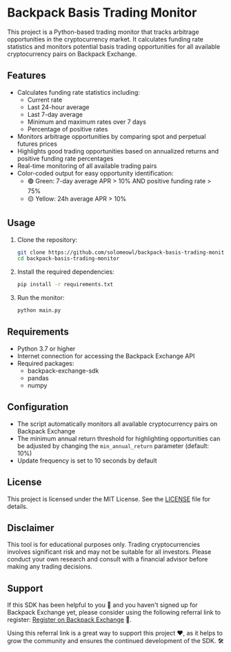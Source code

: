 # Backpack Basis Trading Monitor

This project is a Python-based trading monitor that tracks arbitrage opportunities in the cryptocurrency market. It calculates funding rate statistics and monitors potential basis trading opportunities for all available cryptocurrency pairs on Backpack Exchange.

## Features

- Calculates funding rate statistics including:
  - Current rate
  - Last 24-hour average
  - Last 7-day average
  - Minimum and maximum rates over 7 days
  - Percentage of positive rates
- Monitors arbitrage opportunities by comparing spot and perpetual futures prices
- Highlights good trading opportunities based on annualized returns and positive funding rate percentages
- Real-time monitoring of all available trading pairs
- Color-coded output for easy opportunity identification:
  - 🟢 Green: 7-day average APR > 10% AND positive funding rate > 75%
  - 🟡 Yellow: 24h average APR > 10%

## Usage

1. Clone the repository:
   ```bash
   git clone https://github.com/solomeowl/backpack-basis-trading-monitor.git
   cd backpack-basis-trading-monitor
   ```

2. Install the required dependencies:
   ```bash
   pip install -r requirements.txt
   ```

3. Run the monitor:
   ```bash
   python main.py
   ```

## Requirements

- Python 3.7 or higher
- Internet connection for accessing the Backpack Exchange API
- Required packages:
  - backpack-exchange-sdk
  - pandas
  - numpy

## Configuration

- The script automatically monitors all available cryptocurrency pairs on Backpack Exchange
- The minimum annual return threshold for highlighting opportunities can be adjusted by changing the `min_annual_return` parameter (default: 10%)
- Update frequency is set to 10 seconds by default

## License

This project is licensed under the MIT License. See the [LICENSE](LICENSE) file for details.

## Disclaimer

This tool is for educational purposes only. Trading cryptocurrencies involves significant risk and may not be suitable for all investors. Please conduct your own research and consult with a financial advisor before making any trading decisions.

## Support 

If this SDK has been helpful to you 🌟 and you haven't signed up for Backpack Exchange yet, please consider using the following referral link to register: [Register on Backpack Exchange](https://backpack.exchange/refer/solomeowl) 🚀.

Using this referral link is a great way to support this project ❤️, as it helps to grow the community and ensures the continued development of the SDK. 🛠️
